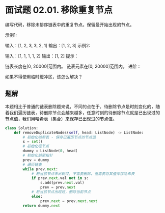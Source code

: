 # 面试题 02.01. 移除重复节点

编写代码，移除未排序链表中的重复节点。保留最开始出现的节点。

示例1:

 输入：[1, 2, 3, 3, 2, 1]
 输出：[1, 2, 3]
示例2:

 输入：[1, 1, 1, 1, 2]
 输出：[1, 2]
提示：

链表长度在[0, 20000]范围内。
链表元素在[0, 20000]范围内。
进阶：

如果不得使用临时缓冲区，该怎么解决？

## 题解

本题相比于普通的链表删除题来说，不同的点在于，待删除节点是时刻变化的，随着我们遍历链表，待删除节点会越来越多，任意时刻的待删除节点就是已出现过的节点值，我们用哈希表（集合）来保存已出现过的节点值。

```python
class Solution:
    def removeDuplicateNodes(self, head: ListNode) -> ListNode:
        # 初始化哈希表 - 保存已遍历节点的节点值
        s = set()
        # 初始化哑节点
        dummy = ListNode(0, head)
        # 初始化前驱指针
        prev = dummy
        # 遍历链表
        while prev.next:
            # 若当前节点未出现过，不需要删除，但需要将其值保存哈希表
            if prev.next.val not in s:
                s.add(prev.next.val)
                prev = prev.next
            # 若当前节点出现过，删除当前节点
            else:
                prev.next = prev.next.next
        return dummy.next
```

